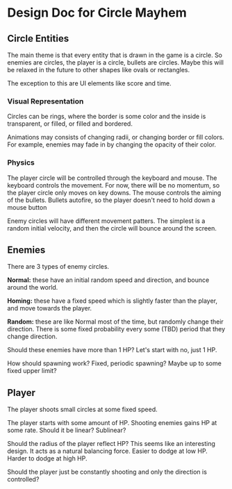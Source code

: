 # Design Doc for Circle Mayhem

## Circle Entities

The main theme is that every entity that is drawn in the game is a circle. So enemies are circles, the player is a circle, bullets are circles. Maybe this will be relaxed in the future to other shapes like ovals or rectangles.

The exception to this are UI elements like score and time.

### Visual Representation

Circles can be rings, where the border is some color and the inside is transparent, or filled, or filled and bordered.

Animations may consists of changing radii, or changing border or fill colors. For example, enemies may fade in by changing the opacity of their color.

### Physics

The player circle will be controlled through the keyboard and mouse. The keyboard controls the movement. For now, there will be no momentum, so the player circle only moves on key downs. The mouse controls the aiming of the bullets. Bullets autofire, so the player doesn't need to hold down a mouse button

Enemy circles will have different movement patters. The simplest is a random initial velocity, and then the circle will bounce around the screen.

## Enemies

There are 3 types of enemy circles.

**Normal:** these have an initial random speed and direction, and bounce around the world.

**Homing:** these have a fixed speed which is slightly faster than the player, and move towards the player.

**Random:** these are like Normal most of the time, but randomly change their direction.
There is some fixed probability every some (TBD) period that they change direction.

Should these enemies have more than 1 HP? Let's start with no, just 1 HP.

How should spawning work?
Fixed, periodic spawning? Maybe up to some fixed upper limit?

## Player

The player shoots small circles at some fixed speed.

The player starts with some amount of HP.
Shooting enemies gains HP at some rate. Should it be linear? Sublinear?

Should the radius of the player reflect HP? This seems like an interesting design.
It acts as a natural balancing force.
Easier to dodge at low HP. Harder to dodge at high HP.

Should the player just be constantly shooting and only the direction is controlled?

